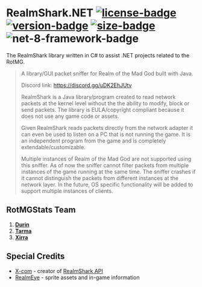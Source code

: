 # RealmShark.NET [![license-badge]][license] [![version-badge]][latest] [![size-badge]][latest] ![net-8-framework-badge]
The RealmShark library written in C# to assist .NET projects related to the RotMG.

> A library/GUI packet sniffer for Realm of the Mad God built with Java.
>
> Discord link: https://discord.gg/uDK2EhJUtv
>
> RealmShark is a Java library/program created to read network packets at the kernel level without the the ability to modify, block or send packets. The library is EULA/copyright compliant because it does not use any game code or assets.
>
> Given RealmShark reads packets directly from the network adapter it can even be used to listen on a PC that is not running the game. It is an independent program from the game and is completely extendable/customizable.
>
> Multiple instances of Realm of the Mad God are not supported using this sniffer.
> As of now the sniffer cannot filter packets from multiple instances of the game running at the same time.
> The sniffer crashes if it cannot distinguish the packets from different instances at the network layer.
> In the future, OS specific functionality will be added to support multiple instances of clients.

## RotMGStats Team
1. [**Durin**](https://www.realmeye.com/player/Durin)
2. [**Tarma**](https://www.realmeye.com/player/Tarma)
5. [**Xirra**](https://www.realmeye.com/player/Xirra)

## Special Credits
- [X-com](https://github.com/X-com) - creator of [RealmShark API](https://github.com/X-com/RealmShark)
- [RealmEye](https://www.realmeye.com/) - sprite assets and in-game information

[license]: /LICENSE
[license-badge]: https://img.shields.io/badge/GPL%203.0-gray?style=plastic
[latest]: https://github.com/Devwarlt/realmshark.net/releases/latest
[size-badge]: https://img.shields.io/github/repo-size/Devwarlt/realmshark.net?style=plastic
[net-8-framework-badge]: https://img.shields.io/badge/%20-8.0%2B-512BD4?logo=.net&style=plastic
[version-badge]: https://img.shields.io/github/release/Devwarlt/realmshark.net?color=success&logo=github&style=plastic
